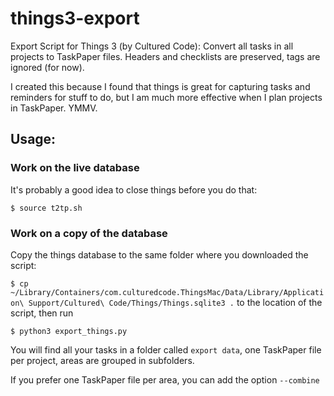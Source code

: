 # things3-export

Export Script for Things 3 (by Cultured Code): Convert all tasks in all projects to TaskPaper files. Headers and checklists are preserved, tags are ignored (for now).

I created this because I found that things is great for capturing tasks and reminders for stuff to do, but I am much more effective when I plan projects in TaskPaper. YMMV.

## Usage:

### Work on the live database 

It's probably a good idea to close things before you do that:

`$ source t2tp.sh`

### Work on a copy of the database


Copy the things database to the same folder where you downloaded the script:

`$ cp ~/Library/Containers/com.culturedcode.ThingsMac/Data/Library/Application\ Support/Cultured\ Code/Things/Things.sqlite3 .` 
to the location of the script, then run

`$ python3 export_things.py`

You will find all your tasks in a folder called `export data`, one TaskPaper file per project, areas are grouped in subfolders.

If you prefer one TaskPaper file per area, you can add the option `--combine`




